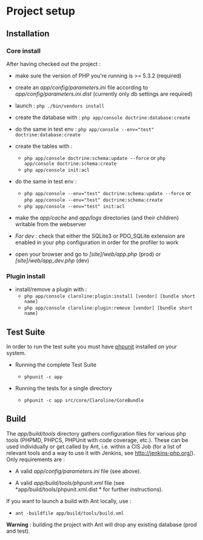 # Project setup

## Installation 

### Core install

After having checked out the project :

* make sure the version of PHP you're running is >= 5.3.2 (required)

* create an *app/config/parameters.ini* file according to *app/config/parameters.ini.dist*
  (currently only db settings are required)

* launch : `php ./bin/vendors install`

* create the database with : `php app/console doctrine:database:create`

* do the same in test env : `php app/console --env="test" doctrine:database:create`

* create the tables with :
  * `php app/console doctrine:schema:update --force` or `php app/console doctrine:schema:create`
  * `php app/console init:acl`

* do the same in test env :
  * `php app/console --env="test" doctrine:schema:update --force` or `php app/console --env="test" doctrine:schema:create`
  * `php app/console --env="test" init:acl`

* make the *app/cache* and *app/logs* directories (and their children) writable from
  the webserver

* *For dev* : check that either the SQLite3 or PDO_SQLite extension are enabled in your
  php configuration in order for the profiler to work

* open your browser and go to *[site]/web/app.php* (prod) or *[site]/web/app_dev.php* (dev)

### Plugin install

* install/remove a plugin with :
  * `php app/console claroline:plugin:install [vendor] [bundle short name]`
  * `php app/console claroline:plugin:remove [vendor] [bundle short name]`


## Test Suite

In order to run the test suite you must have [phpunit][phpunit_website] installed on your system.

[phpunit_website]: http://www.phpunit.de/manual/current/en/index.html



* Running the complete Test Suite
    * `phpunit -c app`

* Running the tests for a single directory
    * `phpunit -c app src/core/Claroline/CoreBundle`


## Build

The *app/build/tools* directory gathers configuration files for various php tools (PHPMD,
PHPCS, PHPUnit with code coverage, etc.). These can be used individually or get called by
Ant, i.e. within a CIS Job (for a list of relevant tools and a way to use it with Jenkins,
see http://jenkins-php.org/). Only requirements are :

* A valid *app/config/parameters.ini* file (see above).

* A valid *app/build/tools/phpunit.xml* file (see *app/build/tools/phpunit.xml.dist * for
  further instructions).

If you want to launch a build with Ant locally, use :

* `ant -buildfile app/build/tools/build.xml`

**Warning** : building the project with Ant will drop any existing database (prod and test).